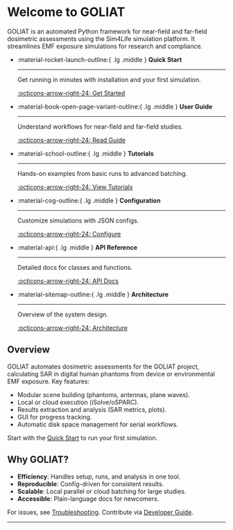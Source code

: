 # Welcome to GOLIAT

GOLIAT is an automated Python framework for near-field and far-field dosimetric assessments using the Sim4Life simulation platform. It streamlines EMF exposure simulations for research and compliance.

<div class="grid cards" markdown>

-   :material-rocket-launch-outline:{ .lg .middle } **Quick Start**

    ---

    Get running in minutes with installation and your first simulation.

    [:octicons-arrow-right-24: Get Started](quick_start.md)

-   :material-book-open-page-variant-outline:{ .lg .middle } **User Guide**

    ---

    Understand workflows for near-field and far-field studies.

    [:octicons-arrow-right-24: Read Guide](user_guide.md)

-   :material-school-outline:{ .lg .middle } **Tutorials**

    ---

    Hands-on examples from basic runs to advanced batching.

    [:octicons-arrow-right-24: View Tutorials](tutorials/basic.md)

-   :material-cog-outline:{ .lg .middle } **Configuration**

    ---

    Customize simulations with JSON configs.

    [:octicons-arrow-right-24: Configure](configuration.md)

-   :material-api:{ .lg .middle } **API Reference**

    ---

    Detailed docs for classes and functions.

    [:octicons-arrow-right-24: API Docs](api.md)

-   :material-sitemap-outline:{ .lg .middle } **Architecture**

    ---

    Overview of the system design.

    [:octicons-arrow-right-24: Architecture](architecture_overview.md)

</div>

## Overview

GOLIAT automates dosimetric assessments for the GOLIAT project, calculating SAR in digital human phantoms from device or environmental EMF exposure. Key features:

- Modular scene building (phantoms, antennas, plane waves).
- Local or cloud execution (iSolve/oSPARC).
- Results extraction and analysis (SAR metrics, plots).
- GUI for progress tracking.
- Automatic disk space management for serial workflows.

Start with the [Quick Start](quick_start.md) to run your first simulation.

## Why GOLIAT?

- **Efficiency**: Handles setup, runs, and analysis in one tool.
- **Reproducible**: Config-driven for consistent results.
- **Scalable**: Local parallel or cloud batching for large studies.
- **Accessible**: Plain-language docs for newcomers.

For issues, see [Troubleshooting](troubleshooting.md). Contribute via [Developer Guide](developer_guide.md).

---